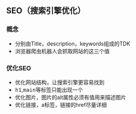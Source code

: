 ## SEO（搜索引擎优化）

### 概念
* 分别由Title，description，keywords组成的TDK
* 浏览器爬虫机器人会抓取网站的这三个值

### 优化SEO
* 优化网站结构，让搜索引擎更容易找到
* <kbd>h1</kbd>,<kbd>main</kbd>等标签只能出现一个
* 优化图片，图片的alt属性必须有值用来描述图片
* 优化链接，a标签，链接的href尽量详细
